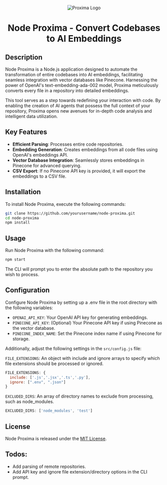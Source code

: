 <div align="center">

![Proxima Logo](https://i.imgur.com/dHVNujZ.png)

# Node Proxima - Convert Codebases to AI Embeddings
  
</div>

## Description

Node Proxima is a Node.js application designed to automate the transformation of entire codebases into AI embeddings, facilitating seamless integration with vector databases like Pinecone. Harnessing the power of OpenAI's text-embedding-ada-002 model, Proxima meticulously converts every file in a repository into detailed embeddings.

This tool serves as a step towards redefining your interaction with code. By enabling the creation of AI agents that possess the full context of your repository, Proxima opens new avenues for in-depth code analysis and intelligent data utilization.

## Key Features

- **Efficient Parsing**: Processes entire code repositories.
- **Embedding Generation**: Creates embeddings from all code files using OpenAI's embeddings API.
- **Vector Database Integration**: Seamlessly stores embeddings in Pinecone for advanced querying.
- **CSV Export**: If no Pinecone API key is provided, it will export the embeddings to a CSV file.

## Installation

To install Node Proxima, execute the following commands:

```bash
git clone https://github.com/yourusername/node-proxima.git
cd node-proxima
npm install
```

## Usage

Run Node Proxima with the following command:

```bash
npm start
```

The CLI will prompt you to enter the absolute path to the repository you wish to process.

## Configuration

Configure Node Proxima by setting up a .env file in the root directory with the following variables:

- `OPENAI_API_KEY`: Your OpenAI API key for generating embeddings.
- `PINECONE_API_KEY`: (Optional) Your Pinecone API key if using Pinecone as the vector database.
- `PINECONE_INDEX_NAME`: Set the Pinecone index name if using Pinecone for storage.

Additionally, adjust the following settings in the `src/config.js` file:

`FILE_EXTENSIONS`: An object with include and ignore arrays to specify which file extensions should be processed or ignored.
```javascript
FILE_EXTENSIONS: {
  include: ['.js','.jsx','.ts','.py'],
  ignore: [".env", ".json"]
}
```

`EXCLUDED_DIRS`: An array of directory names to exclude from processing, such as node_modules.
```javascript
EXCLUDED_DIRS: ['node_modules', 'test']
```

## License

Node Proxima is released under the [MIT License](https://opensource.org/license/mit/).

## Todos:

- Add parsing of remote repositories.
- Add API key and ignore file extension/directory options in the CLI prompt.

